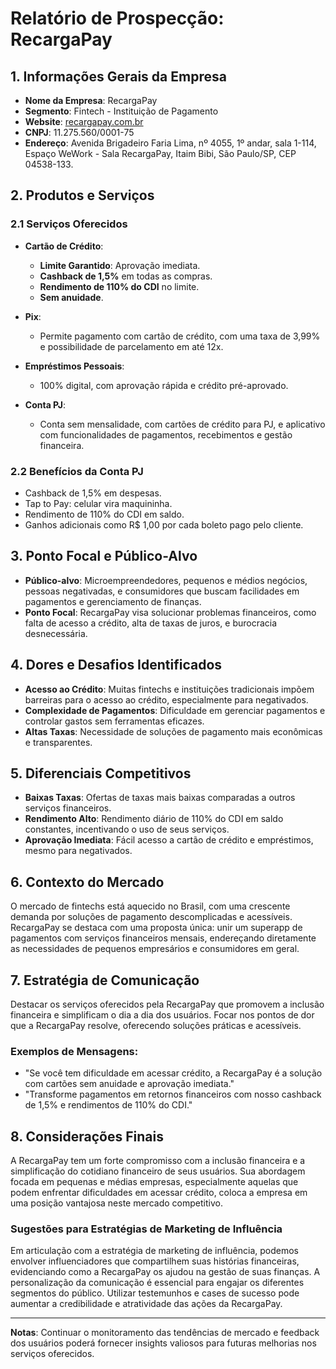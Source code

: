 # Relatório de Prospecção: RecargaPay

## 1. Informações Gerais da Empresa
- **Nome da Empresa**: RecargaPay
- **Segmento**: Fintech - Instituição de Pagamento
- **Website**: [recargapay.com.br](https://recargapay.com.br)
- **CNPJ**: 11.275.560/0001-75
- **Endereço**: Avenida Brigadeiro Faria Lima, nº 4055, 1º andar, sala 1-114, Espaço WeWork - Sala RecargaPay, Itaim Bibi, São Paulo/SP, CEP 04538-133.

## 2. Produtos e Serviços
### 2.1 Serviços Oferecidos
- **Cartão de Crédito**:
  - **Limite Garantido**: Aprovação imediata.
  - **Cashback de 1,5%** em todas as compras.
  - **Rendimento de 110% do CDI** no limite.
  - **Sem anuidade**.
  
- **Pix**:
  - Permite pagamento com cartão de crédito, com uma taxa de 3,99% e possibilidade de parcelamento em até 12x.
  
- **Empréstimos Pessoais**:
  - 100% digital, com aprovação rápida e crédito pré-aprovado.
  
- **Conta PJ**:
  - Conta sem mensalidade, com cartões de crédito para PJ, e aplicativo com funcionalidades de pagamentos, recebimentos e gestão financeira.

### 2.2 Benefícios da Conta PJ
- Cashback de 1,5% em despesas.
- Tap to Pay: celular vira maquininha.
- Rendimento de 110% do CDI em saldo.
- Ganhos adicionais como R$ 1,00 por cada boleto pago pelo cliente.

## 3. Ponto Focal e Público-Alvo
- **Público-alvo**: Microempreendedores, pequenos e médios negócios, pessoas negativadas, e consumidores que buscam facilidades em pagamentos e gerenciamento de finanças.
- **Ponto Focal**: RecargaPay visa solucionar problemas financeiros, como falta de acesso a crédito, alta de taxas de juros, e burocracia desnecessária.

## 4. Dores e Desafios Identificados
- **Acesso ao Crédito**: Muitas fintechs e instituições tradicionais impõem barreiras para o acesso ao crédito, especialmente para negativados.
- **Complexidade de Pagamentos**: Dificuldade em gerenciar pagamentos e controlar gastos sem ferramentas eficazes.
- **Altas Taxas**: Necessidade de soluções de pagamento mais econômicas e transparentes.

## 5. Diferenciais Competitivos
- **Baixas Taxas**: Ofertas de taxas mais baixas comparadas a outros serviços financeiros.
- **Rendimento Alto**: Rendimento diário de 110% do CDI em saldo constantes, incentivando o uso de seus serviços.
- **Aprovação Imediata**: Fácil acesso a cartão de crédito e empréstimos, mesmo para negativados.

## 6. Contexto do Mercado
O mercado de fintechs está aquecido no Brasil, com uma crescente demanda por soluções de pagamento descomplicadas e acessíveis. RecargaPay se destaca com uma proposta única: unir um superapp de pagamentos com serviços financeiros mensais, endereçando diretamente as necessidades de pequenos empresários e consumidores em geral.

## 7. Estratégia de Comunicação
Destacar os serviços oferecidos pela RecargaPay que promovem a inclusão financeira e simplificam o dia a dia dos usuários. Focar nos pontos de dor que a RecargaPay resolve, oferecendo soluções práticas e acessíveis.

### Exemplos de Mensagens:
- "Se você tem dificuldade em acessar crédito, a RecargaPay é a solução com cartões sem anuidade e aprovação imediata."
- "Transforme pagamentos em retornos financeiros com nosso cashback de 1,5% e rendimentos de 110% do CDI."

## 8. Considerações Finais
A RecargaPay tem um forte compromisso com a inclusão financeira e a simplificação do cotidiano financeiro de seus usuários. Sua abordagem focada em pequenas e médias empresas, especialmente aquelas que podem enfrentar dificuldades em acessar crédito, coloca a empresa em uma posição vantajosa neste mercado competitivo.

### Sugestões para Estratégias de Marketing de Influência
Em articulação com a estratégia de marketing de influência, podemos envolver influenciadores que compartilhem suas histórias financeiras, evidenciando como a RecargaPay os ajudou na gestão de suas finanças. A personalização da comunicação é essencial para engajar os diferentes segmentos do público. Utilizar testemunhos e cases de sucesso pode aumentar a credibilidade e atratividade das ações da RecargaPay.

---
**Notas**: Continuar o monitoramento das tendências de mercado e feedback dos usuários poderá fornecer insights valiosos para futuras melhorias nos serviços oferecidos.